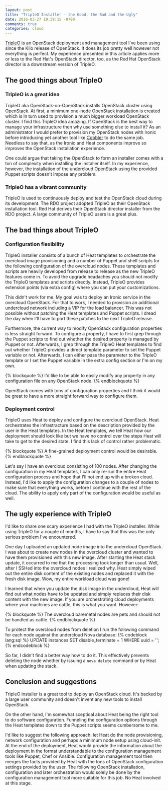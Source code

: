 ```yaml
---
layout: post
title: "TripleO Installer - the Good, the Bad and the Ugly"
date: 2016-03-27 19:39:15 -0700
comments: true
categories: cloud
---
```


[TripleO](https://wiki.openstack.org/wiki/TripleO) is an OpenStack deployment and management tool I've been using since the Kilo release of OpenStack. It does its job pretty well however not everything is perfect. My experience presented in this article applies more or less to the Red Hat's OpenStack director, too, as the Red Hat OpenStack director is a downstream version of TripleO.

<!-- more -->

## The good things about TripleO

### TripleO is a great idea

TripleO aka OpenStack-on-OpenStack installs OpenStack cluster using OpenStack. At first, a minimum one-node OpenStack installation is created which is in turn used to provision a much bigger workload OpenStack cluster. I find this TripleO idea amazing. If OpenStack is the best way to manage your infrastructure then why use something else to install it? As an administrator I would prefer to provision my OpenStack nodes with Ironic before introducing yet another tool like [Cobbler](http://cobbler.github.io/) to do the same job. Needless to say that, as the Ironic and Heat components improve so improves the OpenStack installation experience.

One could argue that taking the OpenStack to form an installer comes with a ton of complexity when installing the installer itself. In my experience, however, the installation of the undercloud OpenStack using the provided Puppet scripts doesn't impose any problem.

### TripleO has a vibrant community

TripleO is used to continuously deploy and test the OpenStack cloud during its development. The RDO project adopted TripleO as their OpenStack installation tool. Red Hat derives their OpenStack director installer from the RDO project. A large community of TripleO users is a great plus.

## The bad things about TripleO

### Configuration flexibility

TripleO installer consists of a bunch of Heat templates to orchestrate the overcloud image provisioning and a number of Puppet and shell scripts for the following configuration of the overcloud nodes. These templates and scripts are heavily developed from release to release as the new TripleO features come in. To avoid the upgrade headaches you should not modify the TripleO templates and scripts directly. Instead, TripleO provides extension points (via extra config) where you can put your customizations.

This didn't work for me. My goal was to deploy an Ironic service in the overcloud OpenStack. For that to work, I needed to provision an additional undercloud network including a VIP for the load balancer. This was not possible without patching the Heat templates and Puppet scripts. I dread the day when I'll have to port these patches to the next TripleO release.

Furthermore, the current way to modify OpenStack configuration properties is less straight forward. To configure a property, I have to first grep through the Puppet scripts to find out whether the desired property is managed by Puppet or not. Afterwards, I grep through the TripleO Heat templates to find out whether TripleO provides a direct template parameter to set the Puppet variable or not. Afterwards, I can either pass the parameter to the TripleO template or I set the Puppet variable in the extra config section or I'm on my own.

{% blockquote %}
I'd like to be able to easily modify any property in any configuration file on any OpenStack node.
{% endblockquote %}

OpenStack comes with tons of configuration properties and I think it would be great to have a more straight forward way to configure them.

### Deployment control

TripleO uses Heat to deploy and configure the overcloud OpenStack. Heat orchestrates the infrastracture based on the description provided by the user in the Heat templates. In the Heat templates, we tell Heat how our deployment should look like but we have no control over the steps Heat will take to get to the desired state. I find this lack of control rather problematic.

{% blockquote %}
A fine-grained deployment control would be desirable.
{% endblockquote %}

Let's say I have an overcloud consisting of 100 nodes. After changing the configuration in my Heat templates, I can only re-run the entire Heat configuration process and hope that I'll not end up with a broken cloud. Instead, I'd like to apply the configuration changes to a couple of nodes to make sure that everything works, before I continue with the rest of the cloud. The ability to apply only part of the configuration would be useful as well.

## The ugly experience with TripleO

I'd like to share one scary experience I had with the TripleO installer. While using TripleO for a couple of months, I have to say that this was the only serious problem I've encountered.

One day I uploaded an updated node image into the undercloud OpenStack. I was about to create new nodes in the overcloud cluster and wanted to have them provisioned with this new image. After starting the Heat stack update, it occurred to me that the processing took longer than usual. Well, after I SSHed into the overcloud nodes I realized why. Heat simply wiped out the entire disk content of the existing nodes and replaced it with the fresh disk image. Wow, my entire workload cloud was gone!

I learned that when you update the disk image in the undercloud, Heat will find out what nodes have to be updated and simply replaces their disk content with the new image. If you are orchestrating cloud deployments where your machines are cattle, this is what you want. However:

{% blockquote %}
The overcloud baremetal nodes are pets and should not be handled as cattle.
{% endblockquote %}

To protect the overcloud nodes from deletion I run the following command for each node against the undercloud Nova database:
{% codeblock lang:sql %}
UPDATE instances SET disable_terminate = 1 WHERE uuid = '<uuid of the overcloud instance>';
{% endcodeblock %}

So far, I didn't find a better way how to do it. This effectively prevents deleting the node whether by issuing a `nova delete` command or by Heat when updating the stack.

## Conclusion and suggestions

TripleO installer is a great tool to deploy an OpenStack cloud. It's backed by a large user community and doesn't invent any new tools to install OpenStack.

On the other hand, I'm somewhat sceptical about Heat being the right tool to do software configuration. Funneling the configuration options through the Heat templates down to the Puppet scripts seems cumbersome to me.

I'd like to suggest the following approach: let Heat do the node provisioning, network configuration and perhaps a minimum node setup using cloud-init. At the end of the deployment, Heat would provide the information about the deployment in the format understandable to the configuration management tools like Puppet, Chef or Ansible. Configuration management tool then merges the facts provided by Heat with the tons of OpenStack configuration settings provided by the user. The following OpenStack installation, configuration and later orchestration would solely be done by the configuration management tool more suitable for this job. No Heat involved at this stage.

